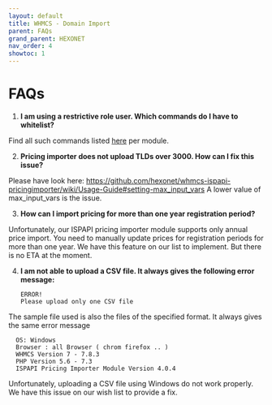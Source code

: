 ```yaml
---
layout: default
title: WHMCS - Domain Import
parent: FAQs
grand_parent: HEXONET
nav_order: 4
showtoc: 1
---
```


# FAQs

1. **I am using a restrictive role user. Which commands do I have to whitelist?**

Find all such commands listed [here](https://github.com/hexonet/whmcs-ispapi-registrar/wiki/Usage-Guide#using-restrictive-role-user) per module.

2. **Pricing importer does not upload TLDs over 3000. How can I fix this issue?**

Please have look here: https://github.com/hexonet/whmcs-ispapi-pricingimporter/wiki/Usage-Guide#setting-max_input_vars
A lower value of max_input_vars is the issue.

3. **How can I import pricing for more than one year registration period?**

Unfortunately, our ISPAPI pricing importer module supports only annual price import.
You need to manually update prices for registration periods for more than one year.
We have this feature on our list to implement. But there is no ETA at the moment.

4. **I am not able to upload a CSV file. It always gives the following error message:**

       ERROR!
       Please upload only one CSV file

The sample file used is also the files of the specified format. It always gives the same error message

      OS: Windows
      Browser : all Browser ( chrom firefox .. )
      WHMCS Version 7 - 7.8.3
      PHP Version 5.6 - 7.3
      ISPAPI Pricing Importer Module Version 4.0.4

Unfortunately, uploading a CSV file using Windows do not work properly. We have this issue on our wish list to provide a fix.
